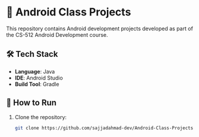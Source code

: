 # 📱 Android Class Projects

This repository contains Android development projects developed as part of the CS-512 Android Development course.

## 🛠️ Tech Stack

- **Language**: Java 
- **IDE**: Android Studio
- **Build Tool**: Gradle

## 🚀 How to Run

1. Clone the repository:
   ```bash
   git clone https://github.com/sajjadahmad-dev/Android-Class-Projects.git
